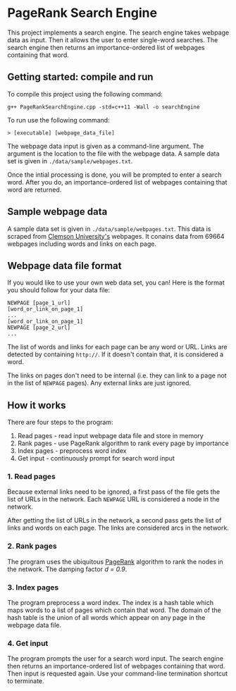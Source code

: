 # PageRank Search Engine
This project implements a search engine. The search engine takes webpage data as input. Then it allows the user to enter single-word searches. The search engine then returns an importance-ordered list of webpages containing that word.

## Getting started: compile and run
To compile this project using the following command:

```
g++ PageRankSearchEngine.cpp -std=c++11 -Wall -o searchEngine
```

To run use the following command:

```
> [executable] [webpage_data_file]
```

The webpage data input is given as a command-line argument. The argument is the location to the file with the webpage data. A sample data set is given in `./data/sample/webpages.txt`.

Once the intial processing is done, you will be prompted to enter a search word. After you do, an importance-ordered list of webpages containing that word are returned.

## Sample webpage data
A sample data set is given in `./data/sample/webpages.txt`. This data is scraped from [Clemson University's](https://clemson.edu) webpages. It conains data from 69664 webpages including words and links on each page.

## Webpage data file format
If you would like to use your own web data set, you can! Here is the format you should follow for your data file:

```
NEWPAGE [page_1_url]
[word_or_link_on_page_1]
...
[word_or_link_on_page_1]
NEWPAGE [page_2_url]
...
```

The list of words and links for each page can be any word or URL. Links are detected by containing `http://`. If it doesn't contain that, it is considered a word.

The links on pages don't need to be internal (i.e. they can link to a page not in the list of `NEWPAGE` pages). Any external links are just ignored.

## How it works
There are four steps to the program:
1. Read pages - read input webpage data file and store in memory
2. Rank pages - use PageRank algorithm to rank every page by importance
3. Index pages - preprocess word index
4. Get input - continuously prompt for search word input

### 1. Read pages
Because external links need to be ignored, a first pass of the file gets the list of URLs in the network. Each `NEWPAGE` URL is considered a node in the network.

After getting the list of URLs in the network, a second pass gets the list of links and words on each page. The links are considered arcs in the network.

### 2. Rank pages
The program uses the ubiquitous [PageRank](https://wikipedia.org/wiki/PageRank) algorithm to rank the nodes in the network. The damping factor *d = 0.9*.

### 3. Index pages
The program preprocess a word index. The index is a hash table which maps words to a list of pages which contain that word. The domain of the hash table is the union of all words which appear on any page in the webpage data file.

### 4. Get input
The program prompts the user for a search word input. The search engine then returns an importance-ordered list of webpages containing that word. Then input is requested again. Use your command-line termination shortcut to terminate.